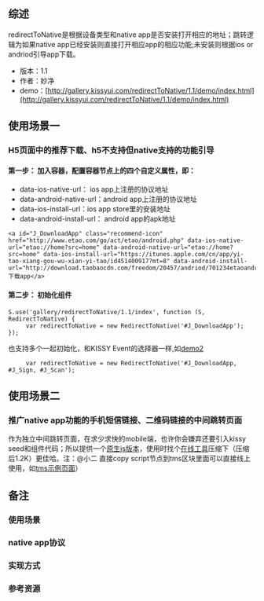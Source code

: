 ## 综述

redirectToNative是根据设备类型和native app是否安装打开相应的地址；跳转逻辑为如果native app已经安装则直接打开相应app的相应功能;未安装则根据ios or andriod引导app下载。

* 版本：1.1
* 作者：妙净
* demo：[http://gallery.kissyui.com/redirectToNative/1.1/demo/index.html](http://gallery.kissyui.com/redirectToNative/1.1/demo/index.html)

## 使用场景一
### H5页面中的推荐下载、h5不支持但native支持的功能引导

#### 第一步： 加入容器，配置容器节点上的四个自定义属性，即：
<ul>
<li>data-ios-native-url： ios app上注册的协议地址</li>
<li>data-android-native-url：android app上注册的协议地址</li>
<li>data-ios-install-url：ios app store里的安装地址</li>
<li>data-android-install-url： android app的apk地址</li>      
</ul>

	<a id="J_DownloadApp" class="recommend-icon" href="http://www.etao.com/go/act/etao/android.php" data-ios-native-url="etao://home?src=home" data-android-native-url="etao://home?src=home" data-ios-install-url="https://itunes.apple.com/cn/app/yi-tao-xiang-gou-wu-xian-yi-tao/id451400917?mt=8" data-android-install-url="http://download.taobaocdn.com/freedom/20457/andriod/701234etaoandroid2.4.9.apk">下载app</a>


#### 第二步： 初始化组件

    S.use('gallery/redirectToNative/1.1/index', function (S, RedirectToNative) {
         var redirectToNative = new RedirectToNative('#J_DownloadApp');
    });

也支持多个一起初始化，和KISSY Event的选择器一样,如[demo2](http://gallery.kissyui.com/redirectToNative/1.1/demo/index.html)

         var redirectToNative = new RedirectToNative('#J_DownloadApp, #J_Sign, #J_Scan');

## 使用场景二
### 推广native app功能的手机短信链接、二维码链接的中间跳转页面

作为独立中间跳转页面，在求少求快的mobile端，也许你会嫌弃还要引入kissy seed和组件代码；所以提供一个[原生js版本](../demo/demo3.html)，使用时找个[在线工具](http://ganquan.info/yui/?hl=zh-CN)压缩下（压缩后1.2K）更佳哈。注：@小二 直接copy script节点到tms区块里面可以直接线上使用，如[tms示例页面]( http://www.taobao.com/go/rgn/redirectonative/test.php)）

## 备注

### 使用场景
### native app协议
### 实现方式
### 参考资源


